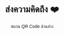 <!DOCTYPE html>
<html lang="th">
<head>
  <meta charset="UTF-8">
  <title>QR Code คิดถึง</title>
  <script src="https://cdn.jsdelivr.net/npm/qrcode/build/qrcode.min.js"></script>
  <style>
    body {
      font-family: 'Arial', sans-serif;
      text-align: center;
      margin-top: 50px;
    }
    canvas {
      margin-top: 20px;
    }
  </style>
</head>
<body>
  <h1>ส่งความคิดถึง ❤️</h1>
  <p>สแกน QR Code ด้านล่าง</p>
  <div id="qrcode"></div>

  <script>
    const message = "คิดถึงนะ 😊";
    QRCode.toCanvas(document.getElementById("qrcode"), message, function (error) {
      if (error) console.error(error);
      else console.log("QR Code สร้างสำเร็จ!");
    });
  </script>
</body>
</html>
